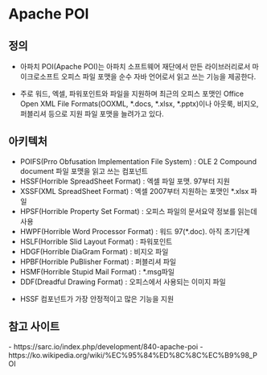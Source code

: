 <h1>Apache POI</h1>

<h2>정의</h2>

- 아파치 POI(Apache POI)는 아파치 소프트웨어 재단에서 만든 라이브러리로서 마이크로소프트 오피스 파일 포맷을 순수 자바 언어로서 읽고 쓰는 기능을 제공한다.

- 주로 워드, 엑셀, 파워포인트와 파일을 지원하며 최근의 오피스 포맷인 Office Open XML File Formats(OOXML, *.docs, *.xlsx, *.pptx)이나 아웃룩, 비지오, 퍼블리셔 등으로 지원 파일 포맷을 늘려가고 있다.

<h2>아키텍처</h2>

- POIFS(Prro Obfusation Implementation File System) : OLE 2 Compound document 파일 포맷을 읽고 쓰는 컴포넌트
- HSSF(Horrible SpreadSheet Format) : 엑셀 파일 포맷. 97부터 지원
- XSSF(XML SpreadSheet Format) : 엑셀 2007부터 지원하는 포맷인 *.xlsx 파일
- HPSF(Horrible Property Set Format) : 오피스 파일의 문서요약 정보를 읽는데 사용
- HWPF(Horrible Word Processor Format) : 워드 97(*.doc). 아직 초기단계
- HSLF(Horrible Slid Layout Format) : 파워포인트
- HDGF(Horrible DiaGram Format) : 비지오 파일
- HPBF(Horrible PuBlisher Format) : 퍼블리셔 파일
- HSMF(Horrible Stupid Mail Format) : *.msg파일
- DDF(Dreadful Drawing Format) : 오피스에서 사용되는 이미지 파일
* HSSF 컴포넌트가 가장 안정적이고 많은 기능을 지원


<h2>참고 사이트</h2>
- https://sarc.io/index.php/development/840-apache-poi
- https://ko.wikipedia.org/wiki/%EC%95%84%ED%8C%8C%EC%B9%98_POI
